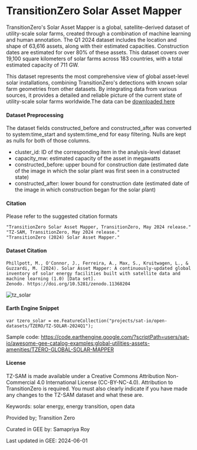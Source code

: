 # TransitionZero Solar Asset Mapper

TransitionZero's Solar Asset Mapper is a global, satellite-derived dataset of utility-scale solar farms, created through a combination of machine
learning and human annotation. The Q1 2024 dataset includes the location and shape of 63,616 assets, along with their estimated capacities.
Construction dates are estimated for over 80% of these assets. This dataset covers over 19,100 square kilometers of solar farms across 183
countries, with a total estimated capacity of 711 GW.

This dataset represents the most comprehensive view of global asset-level solar installations, combining TransitionZero's detections with known solar farm geometries from other datasets. By integrating data from various sources, it provides a detailed and reliable picture of the current state of utility-scale solar farms worldwide.The data can be [downloaded here](https://zenodo.org/records/11368204)

#### Dataset Preprocessing
The dataset fields constructed_before and constructed_after was converted to system:time_start and system:time_end for easy filtering. Nulls are kept as nulls for both of those columns.

* cluster_id: ID of the corresponding item in the analysis-level dataset
* capacity_mw: estimated capacity of the asset in megawatts
* constructed_before: upper bound for construction date (estimated date of the image in which the solar plant was first seen in a constructed state)
* constructed_after: lower bound for construction date (estimated date of the image in which construction began for the solar plant)

#### Citation

Please refer to the suggested citation formats

```
"TransitionZero Solar Asset Mapper, TransitionZero, May 2024 release."
"TZ-SAM, TransitionZero, May 2024 release."
"TransitionZero (2024) Solar Asset Mapper."
```

#### Dataset Citation

```
Phillpott, M., O'Connor, J., Ferreira, A., Max, S., Kruitwagen, L., & Guzzardi, M. (2024). Solar Asset Mapper: A continuously-updated global
inventory of solar energy facilities built with satellite data and machine learning (1.0) [Data set].
Zenodo. https://doi.org/10.5281/zenodo.11368204
```

![tz_solar](https://github.com/samapriya/awesome-gee-community-datasets/assets/6677629/4075631c-9068-4d4c-bc8b-a288083d4d01)

#### Earth Engine Snippet

```
var tzero_solar = ee.FeatureCollection("projects/sat-io/open-datasets/TZERO/TZ-SOLAR-2024Q1");
```

Sample code: https://code.earthengine.google.com/?scriptPath=users/sat-io/awesome-gee-catalog-examples:global-utilities-assets-amenities/TZERO-GLOBAL-SOLAR-MAPPER

#### License
TZ-SAM is made available under a Creative Commons Attribution Non-Commercial 4.0 International License (CC-BY-NC-4.0). Attribution to TransitionZero is required. You must also clearly indicate if you have made any changes to the TZ-SAM dataset and what these are.

Keywords: solar energy, energy transition, open data

Provided by; Transition Zero

Curated in GEE by: Samapriya Roy

Last updated in GEE: 2024-06-01
